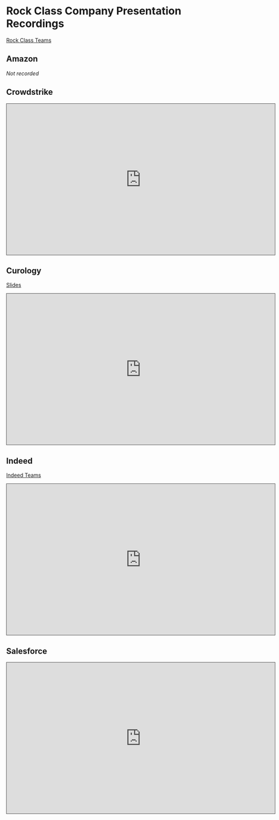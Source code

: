 # Rock Class Company Presentation Recordings

[Rock Class Teams](https://docs.google.com/document/d/1KktboIa2EtpDcq6ylVQ7hdy62aMlllwNpjZtnhsbzlE/edit?usp=sharing)

## Amazon
_Not recorded_

## Crowdstrike
<iframe src="https://adaacademy.hosted.panopto.com/Panopto/Pages/Embed.aspx?id=e7469944-c96f-496a-9524-ad2d01405464&autoplay=false&offerviewer=true&showtitle=true&showbrand=false&start=0&interactivity=all" height="405" width="720" style="border: 1px solid #464646;" allowfullscreen allow="autoplay"></iframe>

## Curology
[Slides](https://docs.google.com/presentation/d/1yC55aHDLHcV8cmnZQ0CnpZ7rHMw9B2g8lKHzapqdMPk/edit?usp=sharing)

<iframe src="https://adaacademy.hosted.panopto.com/Panopto/Pages/Embed.aspx?id=4c3aa152-1eb4-47d5-86a7-ad3301627963&autoplay=false&offerviewer=true&showtitle=true&showbrand=false&start=0&interactivity=all" height="405" width="720" style="border: 1px solid #464646;" allowfullscreen allow="autoplay"></iframe>

## Indeed
[Indeed Teams](https://drive.google.com/file/d/1rcsx9PzssGWxgDHgnVLVmIDTfCD6Z1Cf/view?usp=sharing)

<iframe src="https://adaacademy.hosted.panopto.com/Panopto/Pages/Embed.aspx?id=da4aa188-5895-4c43-92e1-ad320140bc8f&autoplay=false&offerviewer=true&showtitle=true&showbrand=false&start=0&interactivity=all" height="405" width="720" style="border: 1px solid #464646;" allowfullscreen allow="autoplay"></iframe>

## Salesforce
<iframe src="https://adaacademy.hosted.panopto.com/Panopto/Pages/Embed.aspx?id=2d8d7039-3b34-4105-83f4-ad340132cab6&autoplay=false&offerviewer=true&showtitle=true&showbrand=false&start=0&interactivity=all" height="405" width="720" style="border: 1px solid #464646;" allowfullscreen allow="autoplay"></iframe>
